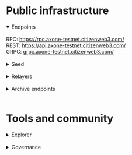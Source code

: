 # Public infrastructure 

<details open>
  <summary>Endpoints</summary>
  <br>
  RPC: <a href="https://rpc.axone-testnet.citizenweb3.com/">https://rpc.axone-testnet.citizenweb3.com/</a><br>
  REST: <a href="https://api.axone-testnet.citizenweb3.com/">https://api.axone-testnet.citizenweb3.com/</a><br>
  GRPC: <a href="grpc.axone-testnet.citizenweb3.com/">grpc.axone-testnet.citizenweb3.com/</a>
</details>
<br>
<details>
  <summary>Seed</summary>
1027bd6727dd50c4878594b7018396ec5a4cf1cf@195.201.197.246:31656
</details>
<br>
<details>
  <summary>Relayers</summary>
</details>
<br>
<details>
  <summary>Archive endpoints</summary>
  RPC: <br>
  API: <br>
  GRPC: <br>
</details>
<br>

# Tools and community

<details>
  <summary>Explorer</summary>
  <a href="https://validatorinfo.com/networks">Validator Info</a><br>
</details>
<br>
<details>
  <summary>Governance</summary>
  <a href="https://explore.axone.xyz/Axone%20testnet/gov">Voting History</a><br>
</details>
